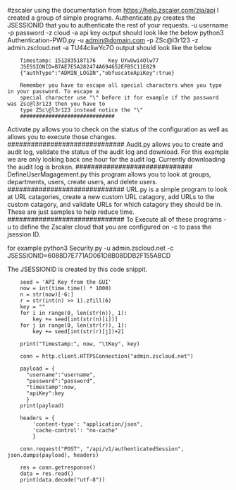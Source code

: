 #zscaler
using the documentation from https://help.zscaler.com/zia/api I created a group of simple programs. 
Authenticate.py creates the JSESSIONID that you to authenticate the rest of your requests. 
        -u username 
        -p password
        -z cloud
        -a api key
output should look like the below
        python3 Authentication-PWD.py -u admin@domain.com -p ZSc\@l3r123 -z admin.zscloud.net -a TU44cliwYc7O
        output should look like the below

        Timestamp: 1512835187176 	Key UYwUwi4Olw77
        JSESSIONID=B7AE7E5A282474A694652EFB5C11E829
        {"authType":"ADMIN_LOGIN","obfuscateApiKey":true}

        Remember you have to escape all special characters when you type in your password. To escape a 
        special character use "\" before it for example if the password was Zsc@l3r123 then you have to 
        type ZSc\@l3r123 instead notice the "\"
        ##############################
Activate.py allows you to check on the status of the configuration as well as allows you to execute those changes. 
        ##############################
Audit.py allows you to create and audit log, validate the status of the audit log and download. For this example we are only looking back one hour for the audit log. Currently downloading the audit log is broken. 
        ##############################
DefineUserMagagement.py this program allows you to look at groups, departments, users, create users, and delete users. 
        ##############################
URL.py is a simple program to look at URL catagories, create a new custom URL catagory, add URLs to the custom catagory, and validate URLs for which catagory they should be in. 
These are just samples to help reduce time. 
        ##############################
To Execute all of these programs 
-u to define the Zscaler cloud that you are configured on 
-c to pass the jsession ID. 

for example 
        python3 Security.py -u admin.zscloud.net -c JSESSIONID=6088D7E771AD061D8B08DDB2F155ABCD
        
The JSESSIONID is created by this code snippit. 

        seed = 'API Key from the GUI'
        now = int(time.time() * 1000)
        n = str(now)[-6:]
        r = str(int(n) >> 1).zfill(6)
        key = ""
        for i in range(0, len(str(n)), 1):
            key += seed[int(str(n)[i])]
        for j in range(0, len(str(r)), 1):
            key += seed[int(str(r)[j])+2]

        print("Timestamp:", now, "\tKey", key)

        conn = http.client.HTTPSConnection("admin.zscloud.net")

        payload = {
          "username":"username",
          "password":"password",
          "timestamp":now,
          "apiKey":key
          }
        print(payload)

        headers = {
            'content-type': "application/json",
            'cache-control': "no-cache"
            }

        conn.request("POST", "/api/v1/authenticatedSession", json.dumps(payload), headers)

        res = conn.getresponse()
        data = res.read()
        print(data.decode("utf-8"))
